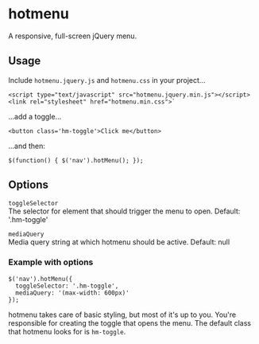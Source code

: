 # hotmenu

A responsive, full-screen jQuery menu.

## Usage

Include `hotmenu.jquery.js` and `hotmenu.css` in your project...

```
<script type="text/javascript" src="hotmenu.jquery.min.js"></script>
<link rel="stylesheet" href="hotmenu.min.css">`
```

...add a toggle...

`<button class='hm-toggle'>Click me</button>`

...and then:

`$(function() { $('nav').hotMenu(); });`

## Options

`toggleSelector`  
The selector for element that should trigger the menu to open. Default: '.hm-toggle'

`mediaQuery`  
Media query string at which hotmenu should be active. Default: null

### Example with options

```
$('nav').hotMenu({ 
  toggleSelector: '.hm-toggle', 
  mediaQuery: '(max-width: 600px)' 
});
```

hotmenu takes care of basic styling, but most of it's up to you. You're responsible for creating the toggle that opens the menu. The default class that hotmenu looks for is `hm-toggle`.
